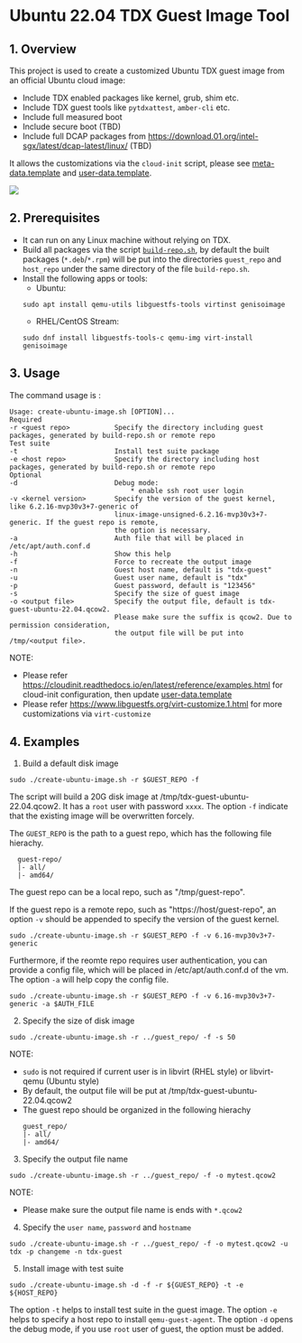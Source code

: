# Ubuntu 22.04 TDX Guest Image Tool

## 1. Overview

This project is used to create a customized Ubuntu TDX guest image from an official Ubuntu cloud image:
- Include TDX enabled packages like kernel, grub, shim etc.
- Include TDX guest tools like `pytdxattest`, `amber-cli` etc.
- Include full measured boot
- Include secure boot (TBD)
- Include full DCAP packages from https://download.01.org/intel-sgx/latest/dcap-latest/linux/ (TBD)

It allows the customizations via the `cloud-init` script, please see [meta-data.template](cloud-init-data/meta-data.template) and [user-data.template](cloud-init-data/user-data.template).

![](/doc/create-ubunt-guest-image.png)

## 2. Prerequisites

- It can run on any Linux machine without relying on TDX.
- Build all packages via the script [`build-repo.sh`](../build-repo.sh), by default the built packages (`*.deb`/`*.rpm`) will be put into the directories `guest_repo` and `host_repo` under the same directory of the file `build-repo.sh`.
- Install the following apps or tools:
  - Ubuntu:
  ```
  sudo apt install qemu-utils libguestfs-tools virtinst genisoimage
  ```
  - RHEL/CentOS Stream:
  ```
  sudo dnf install libguestfs-tools-c qemu-img virt-install genisoimage
  ```

## 3. Usage

  The command usage is :

  ```
  Usage: create-ubuntu-image.sh [OPTION]...
Required
  -r <guest repo>           Specify the directory including guest packages, generated by build-repo.sh or remote repo
Test suite
  -t                        Install test suite package
  -e <host repo>            Specify the directory including host packages, generated by build-repo.sh or remote repo
Optional
  -d                        Debug mode:
                                * enable ssh root user login
  -v <kernel version>       Specify the version of the guest kernel, like 6.2.16-mvp30v3+7-generic of
                            linux-image-unsigned-6.2.16-mvp30v3+7-generic. If the guest repo is remote,
                            the option is necessary. 
  -a                        Auth file that will be placed in /etc/apt/auth.conf.d
  -h                        Show this help
  -f                        Force to recreate the output image
  -n                        Guest host name, default is "tdx-guest"
  -u                        Guest user name, default is "tdx"
  -p                        Guest password, default is "123456"
  -s                        Specify the size of guest image
  -o <output file>          Specify the output file, default is tdx-guest-ubuntu-22.04.qcow2.
                            Please make sure the suffix is qcow2. Due to permission consideration,
                            the output file will be put into /tmp/<output file>.
  ```

  NOTE:
  - Please refer https://cloudinit.readthedocs.io/en/latest/reference/examples.html for cloud-init configuration, then update [user-data.template](./cloud-init-data/user-data.template)
  - Please refer https://www.libguestfs.org/virt-customize.1.html for more customizations via `virt-customize`

## 4. Examples

1. Build a default disk image
  
  ```
  sudo ./create-ubuntu-image.sh -r $GUEST_REPO -f
  ```
  The script will build a 20G disk image at /tmp/tdx-guest-ubuntu-22.04.qcow2. It has a `root` user with password `xxxx`. The option `-f` indicate that the existing image will be overwritten forcely.

  The `GUEST_REPO` is the path to a guest repo, which has the following file hierachy.

  ```
    guest-repo/
    |- all/
    |- amd64/
  ```

  The guest repo can be a local repo, such as "/tmp/guest-repo".
  
  If the guest repo is a remote repo, such as "https://host/guest-repo", an option `-v` should be appended to specify the version of the guest kernel.

  ```
  sudo ./create-ubuntu-image.sh -r $GUEST_REPO -f -v 6.16-mvp30v3+7-generic
  ```

  Furthermore, if the reomte repo requires user authentication, you can provide a config file, which will be placed in /etc/apt/auth.conf.d of the vm. The option `-a` will help copy the config file.

  ```
  sudo ./create-ubuntu-image.sh -r $GUEST_REPO -f -v 6.16-mvp30v3+7-generic -a $AUTH_FILE
  ```



2. Specify the size of disk image

  ```
  sudo ./create-ubuntu-image.sh -r ../guest_repo/ -f -s 50
  ```

  NOTE:
  - `sudo` is not required if current user is in libvirt (RHEL style) or libvirt-qemu (Ubuntu style)
  - By default, the output file will be put at /tmp/tdx-guest-ubuntu-22.04.qcow2
  - The guest repo should be organized in the following hierachy
    ```
    guest_repo/
    |- all/
    |- amd64/
    ```

3. Specify the output file name

  ```
  sudo ./create-ubuntu-image.sh -r ../guest_repo/ -f -o mytest.qcow2
  ```
  NOTE:
  - Please make sure the output file name is ends with `*.qcow2`


4. Specify the `user name`, `password` and `hostname`

  ```
  sudo ./create-ubuntu-image.sh -r ../guest_repo/ -f -o mytest.qcow2 -u tdx -p changeme -n tdx-guest
  ```

5. Install image with test suite

  ```
  sudo ./create-ubuntu-image.sh -d -f -r ${GUEST_REPO} -t -e ${HOST_REPO}
  ```
  The option `-t` helps to install test suite in the guest image. The option `-e` helps to specify a host repo to install `qemu-guest-agent`. The option `-d` opens the debug mode, if you use `root` user of guest, the option must be added.

